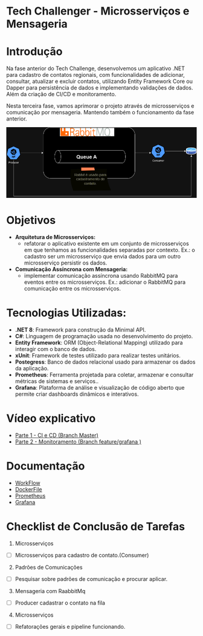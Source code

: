 # Tech Challenger - Microsserviços e Mensageria

# Introdução

Na fase anterior do Tech Challenge, desenvolvemos um aplicativo .NET para cadastro de contatos regionais, com funcionalidades de adicionar, consultar, atualizar e excluir contatos, utilizando Entity Framework Core ou Dapper para persistência de dados e implementando validações de dados. Além da criação de CI/CD e monitoramento.

Nesta terceira fase, vamos aprimorar o projeto através de microsserviços e comunicação por mensageria. Mantendo também o funcionamento da fase anterior.

![Descrição da imagem](LocalFriendzApi/imgs/requisitos.png)

# Objetivos

- **Arquitetura de Microsserviços:**
    - refatorar o aplicativo existente em um
    conjunto de microsserviços em que tenhamos as funcionalidades
    separadas por contexto. Ex.: o cadastro ser um microsserviço que
    envia dados para um outro microsserviço persistir os dados.
- **Comunicação Assíncrona com Mensageria:**
    - implementar comunicação assíncrona usando RabbitMQ para eventos entre os
    microsserviços. Ex.: adicionar o RabbitMQ para comunicação entre os
    microsserviços.

# Tecnologias Utilizadas:

- **.NET 8**: Framework para construção da Minimal API.
- **C#**: Linguagem de programação usada no desenvolvimento do projeto.
- **Entity Framework**: ORM (Object-Relational Mapping) utilizado para interagir com o banco de dados.
- **xUnit**: Framework de testes utilizado para realizar testes unitários.
- **Postegress**: Banco de dados relacional usado para armazenar os dados da aplicação.
- **Prometheus**: Ferramenta projetada para coletar, armazenar e consultar métricas de sistemas e serviços..
- **Grafana**: Plataforma de análise e visualização de código aberto que permite criar dashboards dinâmicos e interativos.

# Vídeo explicativo

- [Parte 1 - CI e CD (Branch Master)](https://drive.google.com/file/d/1IRKbsJnJ2XN0EcXyjbgSnHGPer4UXDHa/view)
- [Parte 2 - Monitoramento (Branch feature/grafana )](https://drive.google.com/file/d/1D0Ft5DvXD_T-1yJRdh8nVR3w2bgswGPW/view)

# Documentação

- [WorkFlow](https://horse-neon-79c.notion.site/Workflow-GitHub-Actions-e0cf8a925de945bc89acc7a61de6ab87?pvs=4)
- [DockerFile](https://horse-neon-79c.notion.site/DockerFile-Configura-es-3d917ef39a994f68b4ecd02f163b17a8?pvs=4)
- [Prometheus](https://horse-neon-79c.notion.site/Prometheus-Configura-es-dff855874cb14e34ab307de9f4cdb59a?pvs=4)
- [Grafana](https://horse-neon-79c.notion.site/Grafana-Configura-es-579faa08d53942d894ab27e6b755a035?pvs=4)

# **Checklist de Conclusão de Tarefas**

1. Microsserviços
  - [ ]  Microsserviços para cadastro de contato.(Consumer)
2. Padrões de Comunicações
  - [ ]  Pesquisar sobre padrões de comunicação e procurar aplicar.
3. Mensageria com RaabbitMq
  - [ ]  Producer cadastrar o contato na fila
4. Microsserviços
  - [ ]  Refatorações gerais e pipeline funcionando.
